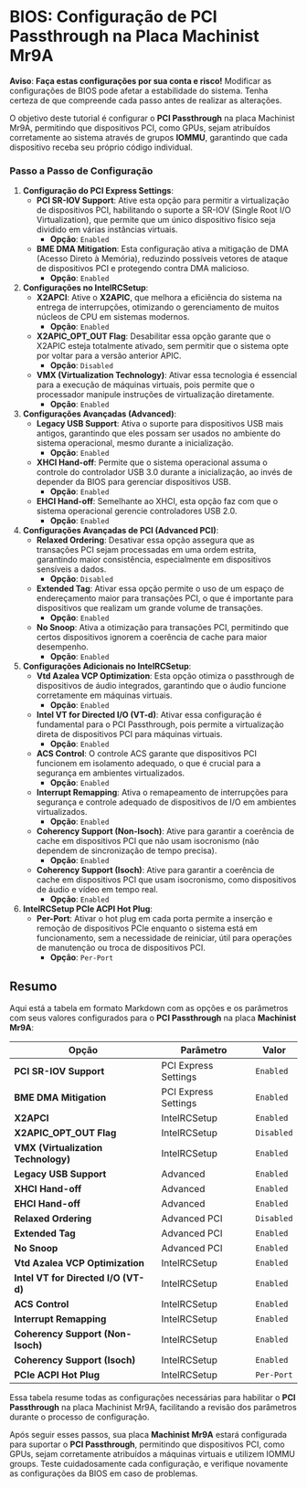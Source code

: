 # BIOS: Configuração de PCI Passthrough na Placa Machinist Mr9A

**Aviso**: **Faça estas configurações por sua conta e risco!** Modificar as configurações de BIOS pode afetar a estabilidade do sistema. Tenha certeza de que compreende cada passo antes de realizar as alterações.

O objetivo deste tutorial é configurar o **PCI Passthrough** na placa Machinist Mr9A, permitindo que dispositivos PCI, como GPUs, sejam atribuídos corretamente ao sistema através de grupos **IOMMU**, garantindo que cada dispositivo receba seu próprio código individual.

### Passo a Passo de Configuração

1.  **Configuração do PCI Express Settings**:
    -   **PCI SR-IOV Support**: Ative esta opção para permitir a virtualização de dispositivos PCI, habilitando o suporte a SR-IOV (Single Root I/O Virtualization), que permite que um único dispositivo físico seja dividido em várias instâncias virtuais.
        -   **Opção**: `Enabled`
    -   **BME DMA Mitigation**: Esta configuração ativa a mitigação de DMA (Acesso Direto à Memória), reduzindo possíveis vetores de ataque de dispositivos PCI e protegendo contra DMA malicioso.
        -   **Opção**: `Enabled`
2.  **Configurações no IntelRCSetup**:
    -   **X2APCI**: Ative o **X2APIC**, que melhora a eficiência do sistema na entrega de interrupções, otimizando o gerenciamento de muitos núcleos de CPU em sistemas modernos.
        -   **Opção**: `Enabled`
    -   **X2APIC_OPT_OUT Flag**: Desabilitar essa opção garante que o X2APIC esteja totalmente ativado, sem permitir que o sistema opte por voltar para a versão anterior APIC.
        -   **Opção**: `Disabled`
    -   **VMX (Virtualization Technology)**: Ativar essa tecnologia é essencial para a execução de máquinas virtuais, pois permite que o processador manipule instruções de virtualização diretamente.
        -   **Opção**: `Enabled`
3.  **Configurações Avançadas (Advanced)**:
    -   **Legacy USB Support**: Ativa o suporte para dispositivos USB mais antigos, garantindo que eles possam ser usados no ambiente do sistema operacional, mesmo durante a inicialização.
        -   **Opção**: `Enabled`
    -   **XHCI Hand-off**: Permite que o sistema operacional assuma o controle do controlador USB 3.0 durante a inicialização, ao invés de depender da BIOS para gerenciar dispositivos USB.
        -   **Opção**: `Enabled`
    -   **EHCI Hand-off**: Semelhante ao XHCI, esta opção faz com que o sistema operacional gerencie controladores USB 2.0.
        -   **Opção**: `Enabled`
4.  **Configurações Avançadas de PCI (Advanced PCI)**:
    -   **Relaxed Ordering**: Desativar essa opção assegura que as transações PCI sejam processadas em uma ordem estrita, garantindo maior consistência, especialmente em dispositivos sensíveis a dados.
        -   **Opção**: `Disabled`
    -   **Extended Tag**: Ativar essa opção permite o uso de um espaço de endereçamento maior para transações PCI, o que é importante para dispositivos que realizam um grande volume de transações.
        -   **Opção**: `Enabled`
    -   **No Snoop**: Ativa a otimização para transações PCI, permitindo que certos dispositivos ignorem a coerência de cache para maior desempenho.
        -   **Opção**: `Enabled`
5.  **Configurações Adicionais no IntelRCSetup**:
    -   **Vtd Azalea VCP Optimization**: Esta opção otimiza o passthrough de dispositivos de áudio integrados, garantindo que o áudio funcione corretamente em máquinas virtuais.
        -   **Opção**: `Enabled`
    -   **Intel VT for Directed I/O (VT-d)**: Ativar essa configuração é fundamental para o PCI Passthrough, pois permite a virtualização direta de dispositivos PCI para máquinas virtuais.
        -   **Opção**: `Enabled`
    -   **ACS Control**: O controle ACS garante que dispositivos PCI funcionem em isolamento adequado, o que é crucial para a segurança em ambientes virtualizados.
        -   **Opção**: `Enabled`
    -   **Interrupt Remapping**: Ativa o remapeamento de interrupções para segurança e controle adequado de dispositivos de I/O em ambientes virtualizados.
        -   **Opção**: `Enabled`
    -   **Coherency Support (Non-Isoch)**: Ative para garantir a coerência de cache em dispositivos PCI que não usam isocronismo (não dependem de sincronização de tempo precisa).
        -   **Opção**: `Enabled`
    -   **Coherency Support (Isoch)**: Ative para garantir a coerência de cache em dispositivos PCI que usam isocronismo, como dispositivos de áudio e vídeo em tempo real.
        -   **Opção**: `Enabled`
6.  **IntelRCSetup PCIe ACPI Hot Plug**:
    -   **Per-Port**: Ativar o hot plug em cada porta permite a inserção e remoção de dispositivos PCIe enquanto o sistema está em funcionamento, sem a necessidade de reiniciar, útil para operações de manutenção ou troca de dispositivos PCI.
        -   **Opção**: `Per-Port`

## Resumo
Aqui está a tabela em formato Markdown com as opções e os parâmetros com seus valores configurados para o **PCI Passthrough** na placa **Machinist Mr9A**:

| **Opção**                                | **Parâmetro**                | **Valor**   |
|------------------------------------------|------------------------------|-------------|
| **PCI SR-IOV Support**                   | PCI Express Settings          | `Enabled`   |
| **BME DMA Mitigation**                   | PCI Express Settings          | `Enabled`   |
| **X2APCI**                               | IntelRCSetup                  | `Enabled`   |
| **X2APIC_OPT_OUT Flag**                  | IntelRCSetup                  | `Disabled`  |
| **VMX (Virtualization Technology)**       | IntelRCSetup                  | `Enabled`   |
| **Legacy USB Support**                   | Advanced                      | `Enabled`   |
| **XHCI Hand-off**                        | Advanced                      | `Enabled`   |
| **EHCI Hand-off**                        | Advanced                      | `Enabled`   |
| **Relaxed Ordering**                     | Advanced PCI                  | `Disabled`  |
| **Extended Tag**                         | Advanced PCI                  | `Enabled`   |
| **No Snoop**                             | Advanced PCI                  | `Enabled`   |
| **Vtd Azalea VCP Optimization**          | IntelRCSetup                  | `Enabled`   |
| **Intel VT for Directed I/O (VT-d)**      | IntelRCSetup                  | `Enabled`   |
| **ACS Control**                          | IntelRCSetup                  | `Enabled`   |
| **Interrupt Remapping**                  | IntelRCSetup                  | `Enabled`   |
| **Coherency Support (Non-Isoch)**        | IntelRCSetup                  | `Enabled`   |
| **Coherency Support (Isoch)**            | IntelRCSetup                  | `Enabled`   |
| **PCIe ACPI Hot Plug**                   | IntelRCSetup                  | `Per-Port`  |

Essa tabela resume todas as configurações necessárias para habilitar o **PCI Passthrough** na placa Machinist Mr9A, facilitando a revisão dos parâmetros durante o processo de configuração.

Após seguir esses passos, sua placa **Machinist Mr9A** estará configurada para suportar o **PCI Passthrough**, permitindo que dispositivos PCI, como GPUs, sejam corretamente atribuídos a máquinas virtuais e utilizem IOMMU groups. Teste cuidadosamente cada configuração, e verifique novamente as configurações da BIOS em caso de problemas.
